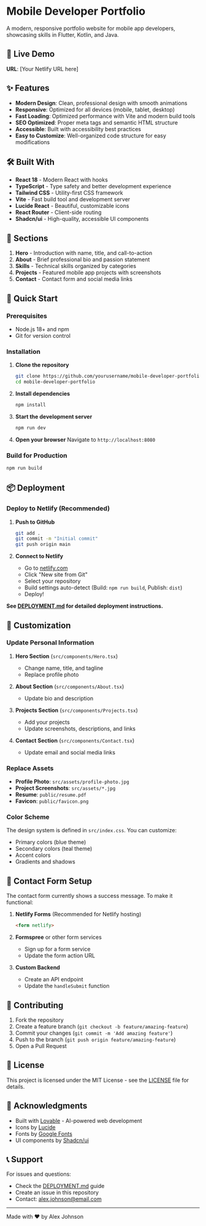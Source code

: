 # Mobile Developer Portfolio

A modern, responsive portfolio website for mobile app developers, showcasing skills in Flutter, Kotlin, and Java.

## 🚀 Live Demo

**URL**: [Your Netlify URL here]

## ✨ Features

- **Modern Design**: Clean, professional design with smooth animations
- **Responsive**: Optimized for all devices (mobile, tablet, desktop)
- **Fast Loading**: Optimized performance with Vite and modern build tools
- **SEO Optimized**: Proper meta tags and semantic HTML structure
- **Accessible**: Built with accessibility best practices
- **Easy to Customize**: Well-organized code structure for easy modifications

## 🛠️ Built With

- **React 18** - Modern React with hooks
- **TypeScript** - Type safety and better development experience
- **Tailwind CSS** - Utility-first CSS framework
- **Vite** - Fast build tool and development server
- **Lucide React** - Beautiful, customizable icons
- **React Router** - Client-side routing
- **Shadcn/ui** - High-quality, accessible UI components

## 📱 Sections

1. **Hero** - Introduction with name, title, and call-to-action
2. **About** - Brief professional bio and passion statement
3. **Skills** - Technical skills organized by categories
4. **Projects** - Featured mobile app projects with screenshots
5. **Contact** - Contact form and social media links

## 🚀 Quick Start

### Prerequisites
- Node.js 18+ and npm
- Git for version control

### Installation

1. **Clone the repository**
   ```bash
   git clone https://github.com/yourusername/mobile-developer-portfolio.git
   cd mobile-developer-portfolio
   ```

2. **Install dependencies**
   ```bash
   npm install
   ```

3. **Start the development server**
   ```bash
   npm run dev
   ```

4. **Open your browser**
   Navigate to `http://localhost:8080`

### Build for Production
```bash
npm run build
```

## 📦 Deployment

### Deploy to Netlify (Recommended)

1. **Push to GitHub**
   ```bash
   git add .
   git commit -m "Initial commit"
   git push origin main
   ```

2. **Connect to Netlify**
   - Go to [netlify.com](https://netlify.com)
   - Click "New site from Git"
   - Select your repository
   - Build settings auto-detect (Build: `npm run build`, Publish: `dist`)
   - Deploy!

**See [DEPLOYMENT.md](./DEPLOYMENT.md) for detailed deployment instructions.**

## 🎨 Customization

### Update Personal Information

1. **Hero Section** (`src/components/Hero.tsx`)
   - Change name, title, and tagline
   - Replace profile photo

2. **About Section** (`src/components/About.tsx`)
   - Update bio and description

3. **Projects Section** (`src/components/Projects.tsx`)
   - Add your projects
   - Update screenshots, descriptions, and links

4. **Contact Section** (`src/components/Contact.tsx`)
   - Update email and social media links

### Replace Assets

- **Profile Photo**: `src/assets/profile-photo.jpg`
- **Project Screenshots**: `src/assets/*.jpg`
- **Resume**: `public/resume.pdf`
- **Favicon**: `public/favicon.png`

### Color Scheme

The design system is defined in `src/index.css`. You can customize:
- Primary colors (blue theme)
- Secondary colors (teal theme)
- Accent colors
- Gradients and shadows

## 📧 Contact Form Setup

The contact form currently shows a success message. To make it functional:

1. **Netlify Forms** (Recommended for Netlify hosting)
   ```html
   <form netlify>
   ```

2. **Formspree** or other form services
   - Sign up for a form service
   - Update the form action URL

3. **Custom Backend**
   - Create an API endpoint
   - Update the `handleSubmit` function

## 🤝 Contributing

1. Fork the repository
2. Create a feature branch (`git checkout -b feature/amazing-feature`)
3. Commit your changes (`git commit -m 'Add amazing feature'`)
4. Push to the branch (`git push origin feature/amazing-feature`)
5. Open a Pull Request

## 📄 License

This project is licensed under the MIT License - see the [LICENSE](LICENSE) file for details.

## 🙏 Acknowledgments

- Built with [Lovable](https://lovable.dev) - AI-powered web development
- Icons by [Lucide](https://lucide.dev)
- Fonts by [Google Fonts](https://fonts.google.com)
- UI components by [Shadcn/ui](https://ui.shadcn.com)

## 📞 Support

For issues and questions:
- Check the [DEPLOYMENT.md](./DEPLOYMENT.md) guide
- Create an issue in this repository
- Contact: alex.johnson@email.com

---

Made with ❤️ by Alex Johnson
